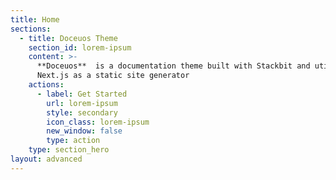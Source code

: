 ```yaml
---
title: Home
sections:
  - title: Doceuos Theme
    section_id: lorem-ipsum
    content: >-
      **Doceuos**  is a documentation theme built with Stackbit and utilizes
      Next.js as a static site generator
    actions:
      - label: Get Started
        url: lorem-ipsum
        style: secondary
        icon_class: lorem-ipsum
        new_window: false
        type: action
    type: section_hero
layout: advanced
---
```

